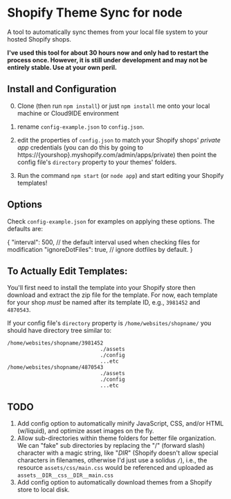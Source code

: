 Shopify Theme Sync for node
==================

A tool to automatically sync themes from your local file system to your hosted Shopify shops.

**I've used this tool for about 30 hours now and only had to restart the process once. However, it is still under development and may not be entirely stable. Use at your own peril.**

## Install and Configuration

 0. Clone (then run `npm install`) or just `npm install` me onto your local machine or Cloud9IDE environment

 1. rename `config-example.json` to `config.json`.

 2. edit the properties of `config.json` to match your Shopify shops' *private app* credentials (you can do this by going to https://{yourshop}.myshopify.com/admin/apps/private) then point the config file's `directory` property to your themes' folders.

 3. Run the command `npm start` (or `node app`) and start editing your Shopify templates!

## Options

Check `config-example.json` for examples on applying these options. The defaults are:

 {
 	"interval": 500, // the default interval used when checking files for modification
 	"ignoreDotFiles": true, // ignore dotfiles by default.
 }

## To Actually Edit Templates:

You'll first need to install the template into your Shopify store then download and extract the zip file for the template.
For now, each template for your shop *must* be named after its template ID, e.g., `3981452` and  `4870543`.

If your config file's `directory` property is `/home/websites/shopname/` you should have directory tree similar to:


    /home/websites/shopname/3981452
                                  ./assets
                                  ./config
                                  ...etc
    /home/websites/shopname/4870543
                                  ./assets
                                  ./config
                                  ...etc

## TODO

 1. Add config option to automatically minify JavaScript, CSS, and/or HTML (w/liquid), and optimize asset images on the fly.
 2. Allow sub-directories within theme folders for better file organization. We can "fake" sub directories by replacing the "/" (forward slash) character with a magic string, like "_DIR_" (Shopify doesn't allow special characters in filenames, otherwise I'd just use a solidus `/`), i.e., the resource `assets/css/main.css` would be referenced and uploaded as `assets__DIR__css__DIR__main.css`
 3. Add config option to automatically download themes from a Shopify store to local disk.
